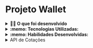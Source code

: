 # Projeto Wallet


<details>
<summary><strong>👨‍💻 O que foi desenvolvido</strong></summary><br />
Uma aplicação que computa gastos em diferentes moedas e converta tudo para uma única moeda, que pode ser escolhida por quem usa. Para obter as informações sobre nomes, cotações e outros dados sobre as moedas, onde acessa um endpoint da API de Cotações de Moedas. Tudo isso usando o Redux para compartilhar o estado da sua aplicação entre seus vários componentes.

 </details>

<details>
  <summary><strong>:memo: Tecnologias Utilizadas:</strong></summary><br />

- React
- Redux 
- Javacript
- RTL
- React Router

</details> 

<details>
  <summary><strong>:memo: Habilidades Desenvolvidas:</strong></summary><br />

- Criar um _store_ Redux em aplicações React.

- Criar _reducers_ no Redux em aplicações React.

- Criar _actions_ no Redux em aplicações React.

- Criar _dispatchers_ no Redux em aplicações React.

- Usar os hooks do redux para manipulação e leitura do estado global..

- Criar _actions_ assíncronas na aplicação React que faz uso de Redux.

</details>

<details>
 <summary>API de Cotações</summary>
  <a href="https://docs.awesomeapi.com.br/api-de-moedas">Documentação da API de Moedas</a>
</details>

